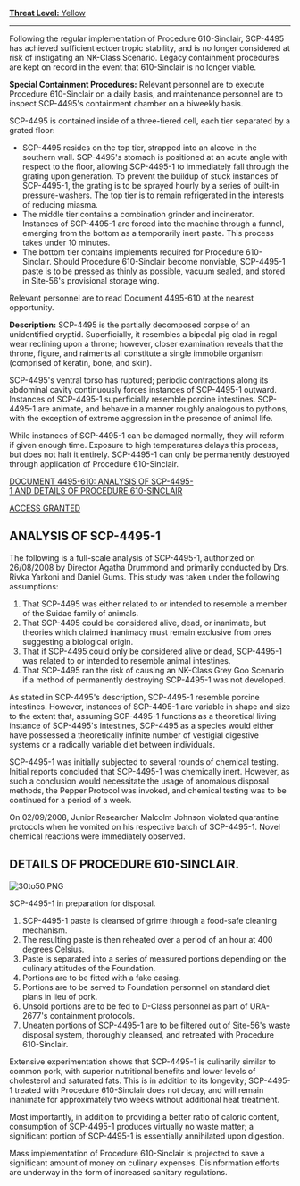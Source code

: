 [**Threat Level:** Yellow](http://scp-int.wikidot.com/niveaux-de-menace-des-objets-scp)

* * *

Following the regular implementation of Procedure 610-Sinclair, SCP-4495 has achieved sufficient ectoentropic stability, and is no longer considered at risk of instigating an NK-Class Scenario. Legacy containment procedures are kept on record in the event that 610-Sinclair is no longer viable.

  
**Special Containment Procedures:** Relevant personnel are to execute Procedure 610-Sinclair on a daily basis, and maintenance personnel are to inspect SCP-4495's containment chamber on a biweekly basis.

SCP-4495 is contained inside of a three-tiered cell, each tier separated by a grated floor:

*   SCP-4495 resides on the top tier, strapped into an alcove in the southern wall. SCP-4495's stomach is positioned at an acute angle with respect to the floor, allowing SCP-4495-1 to immediately fall through the grating upon generation. To prevent the buildup of stuck instances of SCP-4495-1, the grating is to be sprayed hourly by a series of built-in pressure-washers. The top tier is to remain refrigerated in the interests of reducing miasma.
*   The middle tier contains a combination grinder and incinerator. Instances of SCP-4495-1 are forced into the machine through a funnel, emerging from the bottom as a temporarily inert paste. This process takes under 10 minutes.
*   The bottom tier contains implements required for Procedure 610-Sinclair. Should Procedure 610-Sinclair become nonviable, SCP-4495-1 paste is to be pressed as thinly as possible, vacuum sealed, and stored in Site-56's provisional storage wing.

Relevant personnel are to read Document 4495-610 at the nearest opportunity.

**Description:** SCP-4495 is the partially decomposed corpse of an unidentified cryptid. Superficially, it resembles a bipedal pig clad in regal wear reclining upon a throne; however, closer examination reveals that the throne, figure, and raiments all constitute a single immobile organism (comprised of keratin, bone, and skin).

SCP-4495's ventral torso has ruptured; periodic contractions along its abdominal cavity continuously forces instances of SCP-4495-1 outward. Instances of SCP-4495-1 superficially resemble porcine intestines. SCP-4495-1 are animate, and behave in a manner roughly analogous to pythons, with the exception of extreme aggression in the presence of animal life.

While instances of SCP-4495-1 can be damaged normally, they will reform if given enough time. Exposure to high temperatures delays this process, but does not halt it entirely. SCP-4495-1 can only be permanently destroyed through application of Procedure 610-Sinclair.  

[DOCUMENT 4495-610: ANALYSIS OF SCP-4495-1 AND DETAILS OF PROCEDURE 610-SINCLAIR](javascript:;)

[ACCESS GRANTED](javascript:;)

ANALYSIS OF SCP-4495-1
----------------------

The following is a full-scale analysis of SCP-4495-1, authorized on 26/08/2008 by Director Agatha Drummond and primarily conducted by Drs. Rivka Yarkoni and Daniel Gums. This study was taken under the following assumptions:

1.  That SCP-4495 was either related to or intended to resemble a member of the Suidae family of animals.
2.  That SCP-4495 could be considered alive, dead, or inanimate, but theories which claimed inanimacy must remain exclusive from ones suggesting a biological origin.
3.  That if SCP-4495 could only be considered alive or dead, SCP-4495-1 was related to or intended to resemble animal intestines.
4.  That SCP-4495 ran the risk of causing an NK-Class Grey Goo Scenario if a method of permanently destroying SCP-4495-1 was not developed.

As stated in SCP-4495's description, SCP-4495-1 resemble porcine intestines. However, instances of SCP-4495-1 are variable in shape and size to the extent that, assuming SCP-4495-1 functions as a theoretical living instance of SCP-4495's intestines, SCP-4495 as a species would either have possessed a theoretically infinite number of vestigial digestive systems or a radically variable diet between individuals.

SCP-4495-1 was initially subjected to several rounds of chemical testing. Initial reports concluded that SCP-4495-1 was chemically inert. However, as such a conclusion would necessitate the usage of anomalous disposal methods, the Pepper Protocol was invoked, and chemical testing was to be continued for a period of a week.

On 02/09/2008, Junior Researcher Malcolm Johnson violated quarantine protocols when he vomited on his respective batch of SCP-4495-1. Novel chemical reactions were immediately observed.

DETAILS OF PROCEDURE 610-SINCLAIR.
----------------------------------

![30to50.PNG](http://scp-wiki.wdfiles.com/local--files/scp-4495/30to50.PNG)

SCP-4495-1 in preparation for disposal.

1.  SCP-4495-1 paste is cleansed of grime through a food-safe cleaning mechanism.
2.  The resulting paste is then reheated over a period of an hour at 400 degrees Celsius.
3.  Paste is separated into a series of measured portions depending on the culinary attitudes of the Foundation.
4.  Portions are to be fitted with a fake casing.
5.  Portions are to be served to Foundation personnel on standard diet plans in lieu of pork.
6.  Unsold portions are to be fed to D-Class personnel as part of URA-2677's containment protocols.
7.  Uneaten portions of SCP-4495-1 are to be filtered out of Site-56's waste disposal system, thoroughly cleansed, and retreated with Procedure 610-Sinclair.

Extensive experimentation shows that SCP-4495-1 is culinarily similar to common pork, with superior nutritional benefits and lower levels of cholesterol and saturated fats. This is in addition to its longevity; SCP-4495-1 treated with Procedure 610-Sinclair does not decay, and will remain inanimate for approximately two weeks without additional heat treatment.

Most importantly, in addition to providing a better ratio of caloric content, consumption of SCP-4495-1 produces virtually no waste matter; a significant portion of SCP-4495-1 is essentially annihilated upon digestion.

Mass implementation of Procedure 610-Sinclair is projected to save a significant amount of money on culinary expenses. Disinformation efforts are underway in the form of increased sanitary regulations.